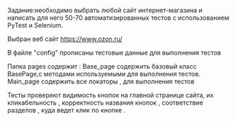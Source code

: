 Задание:необходимо выбрать любой сайт интернет-магазина и написать для него 50-70 автоматизированных тестов с использованием PyTest и Selenium. 

Выбран веб сайт https://www.ozon.ru/

В файле "config" прописаны тестовые данные для выполнения тестов

Папка pages содержит :
    Base_page содержить базовый класс BasePage,c методами используемыми для выполнения тестов.
    Main_page содержить все локаторы , для выполнения тестов


Тесты проверяют видимость кнопок на главной странице сайта, их кликабельность , корректность названия кнопок , 
соответствие разделов , куда ведет клик по кнопке .

